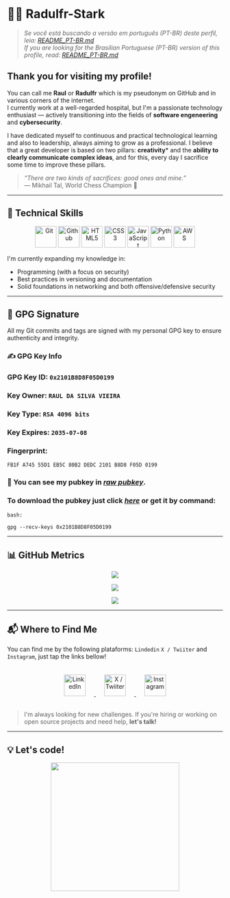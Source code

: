 # 👨‍💻 Radulfr-Stark

> *Se você está buscando a versão em português (PT-BR) deste perfil, leia: [README_PT-BR.md](README_PT-BR.md)*  
> *If you are looking for the Brasilian Portuguese (PT-BR) version of this profile, read: [README_PT-BR.md](README_PT-BR.md)*

## Thank you for visiting my profile!

You can call me **Raul** or **Radulfr** which is my pseudonym on GitHub and in various corners of the internet.  
I currently work at a well-regarded hospital, but I'm a passionate technology enthusiast — actively transitioning into the fields of **software engeneering** and **cybersecurity**.

I have dedicated myself to continuous and practical technological learning and also to leadership, always aiming to grow as a professional. I believe that a great developer is based on two pillars: **creativity*** and the **ability to clearly communicate complex ideas**, and for this, every day I sacrifice some time to improve these pillars.

> _“There are two kinds of sacrifices: good ones and mine.”_  
> — Mikhail Tal, World Chess Champion 🧠

---

## 🚀 Technical Skills

<p align="center">
  <img src="https://cdn.jsdelivr.net/gh/devicons/devicon@latest/icons/git/git-plain-wordmark.svg" width="50px" title="Git" />
  <img src="https://cdn.jsdelivr.net/gh/devicons/devicon@latest/icons/github/github-original-wordmark.svg" width="50px" title="Github" />
  <img src="https://cdn.jsdelivr.net/gh/devicons/devicon/icons/html5/html5-original-wordmark.svg" width="50px" title="HTML5" />
  <img src="https://cdn.jsdelivr.net/gh/devicons/devicon/icons/css3/css3-original-wordmark.svg" width="50px" title="CSS3" />
  <img src="https://cdn.jsdelivr.net/gh/devicons/devicon@latest/icons/javascript/javascript-original.svg" width="50px" title="JavaScript"/>
  <img src="https://cdn.jsdelivr.net/gh/devicons/devicon@latest/icons/python/python-original-wordmark.svg" width="50px" title="Python" />
  <img src="https://cdn.jsdelivr.net/gh/devicons/devicon@latest/icons/amazonwebservices/amazonwebservices-original-wordmark.svg" width="50px" title="AWS" />
                 
</p>

I'm currently expanding my knowledge in:
- Programming (with a focus on security)
- Best practices in versioning and documentation
- Solid foundations in networking and both offensive/defensive security

---

## 🔐 GPG Signature

All my Git commits and tags are signed with my personal GPG key to ensure authenticity and integrity.

### ✍️ GPG Key Info

### GPG Key ID: `0x2101B8D8F05D0199`
### Key Owner: `RAUL DA SILVA VIEIRA`
### Key Type: `RSA 4096 bits`
### Key Expires: `2035-07-08`

### **Fingerprint:** 
```
FB1F A745 55D1 EB5C 80B2 DEDC 2101 B8D8 F05D 0199
```

### 📄 You can see my pubkey in [_raw pubkey_](https://raw.githubusercontent.com/Radulfr-Stark/Radulfr-Stark/refs/heads/main/GPG/Radulfr_Stark_0xF05D0199_public.asc).

### To download the pubkey just click [_here_](https://keyserver.ubuntu.com/pks/lookup?search=2101B8D8F05D0199&fingerprint=on&op=index) or get it by command:

`bash:`
```
gpg --recv-keys 0x2101B8D8F05D0199

```

---


## 📊 GitHub Metrics

<p align="center">
  <a href="https://github-readme-stats.vercel.app/api?username=Radulfr-Stark&show_icons=true&theme=codeSTACKr">
    <img src="https://github-readme-stats.vercel.app/api?username=Radulfr-Stark&show_icons=true&theme=codeSTACKr" />
  </a>
</p>

<p align="center">
  <a href="https://github-readme-stats.vercel.app/api/top-langs/?username=Radulfr-Stark&layout=compact&langs_count=2&theme=codeSTACKr">
    <img src="https://github-readme-stats.vercel.app/api/top-langs/?username=Radulfr-Stark&layout=compact&langs_count=2&theme=codeSTACKr" />
  </a>
</p>

<p align="center">
  <a href="https://github-readme-activity-graph.vercel.app/graph?username=Radulfr-Stark&hide_border=true&title_color=ff652f&theme=elegant">
    <img src="https://github-readme-activity-graph.vercel.app/graph?username=Radulfr-Stark&hide_border=true&title_color=ff652f&theme=elegant"/>
  </a>
</p>

---

## 📬 Where to Find Me

You can find me by the following plataforms: `Lindedin` `X / Twiiter` and `Instagram`, just tap the links bellow!

<p align="center">
  <a href="https://br.linkedin.com/in/raulzeira" target="_blank">
    <img src="https://cdn.jsdelivr.net/gh/devicons/devicon/icons/linkedin/linkedin-original.svg" width="50px" style="margin: 20px;" title="LinkedIn"/>
  </a>
  <a href="https://x.com/Radulfr_Stark" target="_blank">
    <img src="https://cdn.jsdelivr.net/gh/devicons/devicon@latest/icons/twitter/twitter-original.svg" width="50px" style="margin: 20px;" title="X / Twiiter"/>
   </a>
   <a href="https://www.instagram.com/radulfr_stark/" target="_blank">
    <img src="https://lookaside.fbsbx.com/elementpath/media/?media_id=1515764255735341&version=1723113684" width="50px" style="margin: 20px;" title="Instagram" >
   </a>
</p>

> I'm always looking for new challenges. If you're hiring or working on open source projects and need help, **let's talk!** 

---

## 💡 Let's code!

<p align="center">
  <img src="https://super.abril.com.br/wp-content/uploads/2016/09/super_imggato_digitando_0.gif" width="300" />
</p>
